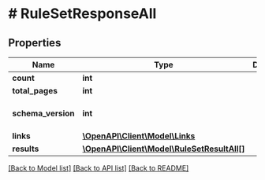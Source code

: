 # # RuleSetResponseAll

## Properties

Name | Type | Description | Notes
------------ | ------------- | ------------- | -------------
**count** | **int** |  | [optional]
**total_pages** | **int** |  | [optional]
**schema_version** | **int** |  | [optional] [default to 3]
**links** | [**\OpenAPI\Client\Model\Links**](Links.md) |  | [optional]
**results** | [**\OpenAPI\Client\Model\RuleSetResultAll[]**](RuleSetResultAll.md) |  | [optional]

[[Back to Model list]](../../README.md#models) [[Back to API list]](../../README.md#endpoints) [[Back to README]](../../README.md)
